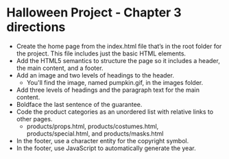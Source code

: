 # Halloween Project - Chapter 3 directions
- Create the home page from the index.html file that’s in the root folder for the project. This file includes just the basic HTML elements.
- Add the HTML5 semantics to structure the page so it includes a header, the main content, and a footer.
- Add an image and two levels of headings to the header. 
  - You'll find the image, named pumpkin.gif, in the images folder. 
- Add three levels of headings and the paragraph text for the main content. 
- Boldface the last sentence of the guarantee.
- Code the product categories as an unordered list with relative links to other pages.
  - products/props.html, products/costumes.html, products/special.html, and products/masks.html
- In the footer, use a character entity for the copyright symbol.
- In the footer, use JavaScript to automatically generate the year.

